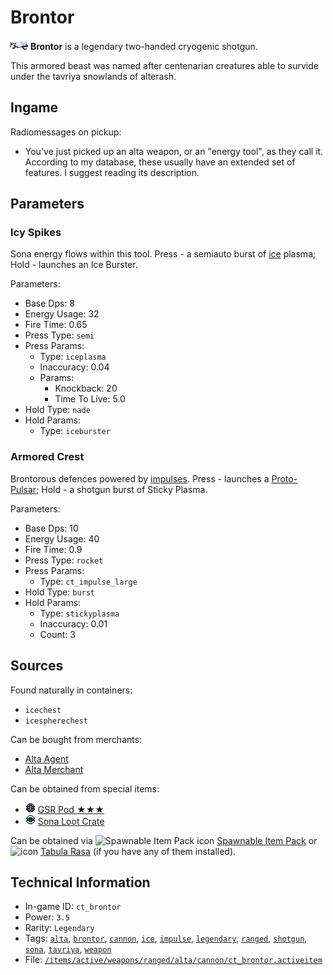 # Brontor

<img src="https://raw.githubusercontent.com/Ceterai/Enternia/main/items/active/weapons/ranged/alta/cannon/ct_brontor.png" alt="Brontor icon" loading="lazy" width="auto" height="16px"/> **Brontor** is a legendary two-handed cryogenic shotgun.

This armored beast was named after centenarian creatures able to survide under the tavriya snowlands of alterash.

## Ingame

Radiomessages on pickup:

- You've just picked up an alta weapon, or an "energy tool", as they call it. According to my database, these usually have an extended set of features. I suggest reading its description.

## Parameters

### Icy Spikes

Sona energy flows within this tool.
Press - a semiauto burst of [ice](https://ceterai.github.io/MyEnternia/Wiki/Tags/Ice) plasma;
Hold - launches an Ice Burster.

Parameters:

- Base Dps: 8
- Energy Usage: 32
- Fire Time: 0.65
- Press Type: `semi`
- Press Params:
  - Type: `iceplasma`
  - Inaccuracy: 0.04
  - Params:
    - Knockback: 20
    - Time To Live: 5.0
- Hold Type: `nade`
- Hold Params:
  - Type: `iceburster`

### Armored Crest

Brontorous defences powered by [impulses](https://ceterai.github.io/MyEnternia/Wiki/Tags/Impulse).
Press - launches a [Proto-Pulsar](https://ceterai.github.io/MyEnternia/Wiki/Proto-Pulsar);
Hold - a shotgun burst of Sticky Plasma.

Parameters:

- Base Dps: 10
- Energy Usage: 40
- Fire Time: 0.9
- Press Type: `rocket`
- Press Params:
  - Type: `ct_impulse_large`
- Hold Type: `burst`
- Hold Params:
  - Type: `stickyplasma`
  - Inaccuracy: 0.01
  - Count: 3

## Sources

Found naturally in containers:

- `icechest`
- `icespherechest`

Can be bought from merchants:

- [Alta Agent](https://ceterai.github.io/MyEnternia/Wiki/AltaAgent)
- [Alta Merchant](https://ceterai.github.io/MyEnternia/Wiki/AltaMerchant)

Can be obtained from special items:

- <img src="https://raw.githubusercontent.com/Ceterai/Enternia/main/items/active/alta/loot/other/gsr.png" alt="GSR Pod ★★★ icon" loading="lazy" width="auto" height="16px"/> [GSR Pod ★★★](https://ceterai.github.io/MyEnternia/Wiki/GSRPod)
- <img src="https://raw.githubusercontent.com/Ceterai/Enternia/main/items/active/alta/loot/biome/ct_sona_loot.png" alt="Sona Loot Crate icon" loading="lazy" width="auto" height="16px"/> [Sona Loot Crate](https://ceterai.github.io/MyEnternia/Wiki/SonaLootCrate)

Can be obtained via <img src="https://raw.githubusercontent.com/Silverfeelin/Starbound-SpawnableItemPack/master/interface/sip/iconSmall.png" alt="Spawnable Item Pack icon" width="18" height="14"/> [Spawnable Item Pack](https://steamcommunity.com/sharedfiles/filedetails/?id=733665104) or <img src="https://steamuserimages-a.akamaihd.net/ugc/263843960696222713/3EC9A7C005541F7D577EBCB8C5736B4EFC9973D6/" alt="icon" width="8" height="12"/> [Tabula Rasa](https://community.playstarbound.com/resources/the-tabula-rasa.3222/) (if you have any of them installed).

## Technical Information

- In-game ID: `ct_brontor`
- Power: `3.5`
- Rarity: `Legendary`
- Tags: [`alta`](https://ceterai.github.io/MyEnternia/Wiki/Tags/Alta), [`brontor`](https://ceterai.github.io/MyEnternia/Wiki/Tags/Brontor), [`cannon`](https://ceterai.github.io/MyEnternia/Wiki/Tags/Cannon), [`ice`](https://ceterai.github.io/MyEnternia/Wiki/Tags/Ice), [`impulse`](https://ceterai.github.io/MyEnternia/Wiki/Tags/Impulse), [`legendary`](https://ceterai.github.io/MyEnternia/Wiki/Tags/Legendary), [`ranged`](https://ceterai.github.io/MyEnternia/Wiki/Tags/Ranged), [`shotgun`](https://ceterai.github.io/MyEnternia/Wiki/Tags/Shotgun), [`sona`](https://ceterai.github.io/MyEnternia/Wiki/Tags/Sona), [`tavriya`](https://ceterai.github.io/MyEnternia/Wiki/Tags/Tavriya), [`weapon`](https://ceterai.github.io/MyEnternia/Wiki/Tags/Weapon)
- File: [`/items/active/weapons/ranged/alta/cannon/ct_brontor.activeitem`](https://github.com/Ceterai/Enternia/blob/main/items/active/weapons/ranged/alta/cannon/ct_brontor.activeitem)
